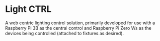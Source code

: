 # Light CTRL
A web centric lighting control solution, primarily developed for use with a Raspberry Pi 3B as the central control and Raspberry Pi Zero Ws as the devices being controlled (attached to fixtures as desired).
